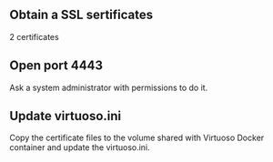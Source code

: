 ## Obtain a SSL sertificates 

2 certificates

## Open port 4443

Ask a system administrator with permissions to do it.

## Update virtuoso.ini

Copy the certificate files to the volume shared with Virtuoso Docker container and update the virtuoso.ini.

## 

